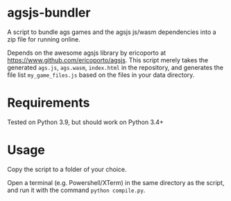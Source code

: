 # agsjs-bundler
A script to bundle ags games and the agsjs js/wasm dependencies into a zip file for running online.

Depends on the awesome agsjs library  by ericoporto at https://www.github.com/ericoporto/agsjs. 
This script merely takes the generated ``ags.js``, ``ags.wasm``, ``index.html`` in the repository, and generates the file list ``my_game_files.js`` based on the files in your data directory.

# Requirements
Tested on Python 3.9, but should work on Python 3.4+

# Usage
Copy the script to a folder of your choice.

Open a terminal (e.g. Powershell/XTerm) in the same directory as the script, and run it with the command ``python compile.py``.
